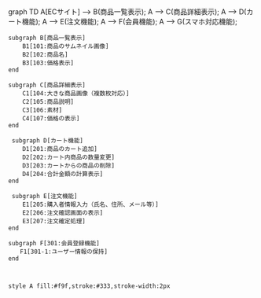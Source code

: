 <div class="mermaid">
graph TD
    A[ECサイト] --> B(商品一覧表示);
    A --> C(商品詳細表示);
    A --> D(カート機能);
    A --> E(注文機能);
    A --> F(会員機能);
    A --> G(スマホ対応機能);

    subgraph B[商品一覧表示]
        B1[101:商品のサムネイル画像]
        B2[102:商品名]
        B3[103:価格表示]
    end

    subgraph C[商品詳細表示]
        C1[104:大きな商品画像（複数枚対応）]
        C2[105:商品説明]
        C3[106:素材]
        C4[107:価格の表示]
    end

     subgraph D[カート機能]
        D1[201:商品のカート追加]
        D2[202:カート内商品の数量変更]
        D3[203:カートからの商品の削除]
        D4[204:合計金額の計算表示]
    end

     subgraph E[注文機能]
        E1[205:購入者情報入力（氏名、住所、メール等）]
        E2[206:注文確認画面の表示]
        E3[207:注文確定処理]
    end

    subgraph F[301:会員登録機能]
    　　F1[301-1:ユーザー情報の保持]
    end
    
    

    style A fill:#f9f,stroke:#333,stroke-width:2px
</div>
